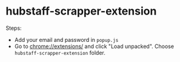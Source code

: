 # hubstaff-scrapper-extension
Steps:
 - Add your email and password in `popup.js`
 - Go to [chrome://extensions/](chrome://extensions/) and click "Load unpacked". Choose `hubstaff-scrapper-extension` folder.
